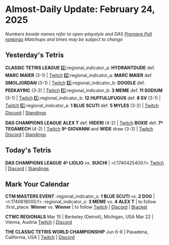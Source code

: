 # Almost-Daily Update: February 24, 2025
*Numbers beside names refer to open-playstyle and DAS [Premiere Poll rankings](https://docs.google.com/document/d/1ddYqLQp5AIR3b6RwN9SxUg1Qr8MOmR-SgrhLkjXcQxY/edit?tab=t.0)*
*Matchups and times may be subject to change*

## Yesterday's Tetris
**CLASSIC TETRIS LEAGUE**
:two::regional_indicator_a:  **HYDRANTDUDE** def. **MARC MAIER** (3-1)  |  [Twitch](https://www.twitch.tv/videos/2389262875?t=00h11m40s)
:two::regional_indicator_a:  **MARC MAIER** def. **SMOLJORDAN** (3-1)  |  [Twitch](https://www.twitch.tv/videos/2389262875?t=00h48m46s)
:two::regional_indicator_b:  **DOODLE** def. **PEEKAYRIC** (3-2)  |  [Twitch](https://www.twitch.tv/videos/2389262875?t=01h31m47s)
:one::regional_indicator_b:  **3 MEME** def. **11 SODIUM** (3-1)  |  [Twitch](https://www.twitch.tv/videos/2389550874?t=00h20m46s)
:one::regional_indicator_b:  **12 HUFFULUFUGUS** def. **8 SV** (3-1)  |  [Twitch](https://www.twitch.tv/videos/2389550874?t=01h07m35s)
:one::regional_indicator_a:  **1 BLUE SCUTI** def. **5 MYLES** (3-2)  |  [Twitch](https://www.twitch.tv/videos/2389550874?t=01h36m56s)
[Discord](https://tinyurl.com/classictetrisleague)  |  [Standings](https://ctlscoreboard.herokuapp.com)

**DAS CHAMPIONS LEAGUE**
**ALEX T** def. **HIDERI** (4-2)  |  [Twitch](https://www.twitch.tv/videos/2389315713?t=00h03m59s)
**BOXIE** def. **7ᴰ TEGAMECH** (4-2)  |  [Twitch](https://www.twitch.tv/videos/2389315713?t=01h06m35s)
**9ᴰ GIOVANNI** and **WIDE** draw (3-3)  |  [Twitch](https://www.twitch.tv/videos/2389315713?t=01h54m29s)
[Discord](https://tinyurl.com/dcltetris)  |  [Standings](https://docs.google.com/spreadsheets/d/1nEN0MAbueG36UDkpfUsPZEmAMuKif6IcLAmJ8iZhCe8/edit?gid=810776162#gid=810776162)

## Today's Tetris
**DAS CHAMPIONS LEAGUE**
**4ᴰ LIOLIO** vs. **SUICHI**  |  <t:1740425400:f>
[Twitch](https://twitch.tv/dastetris)  |  [Discord](https://tinyurl.com/dcltetris)  |  [Standings](https://docs.google.com/spreadsheets/d/1nEN0MAbueG36UDkpfUsPZEmAMuKif6IcLAmJ8iZhCe8/edit?gid=810776162#gid=810776162)

## Mark Your Calendar
**CTM MASTERS EVENT**
:regional_indicator_s:  **1 BLUE SCUTI** vs. **2 DOG**  |  <t:1740618000:f>
:regional_indicator_s:  **3 MEME** vs. **4 ALEX T**  |  to follow
:first_place:  **Winner** vs. **Winner**  |  to follow
[Twitch](https://twitch.tv/monthlytetris)  |  [Discord](https://go.ctm.gg/event/ctm-february-2025/masters-event/)  |  [Bracket](https://go.ctm.gg/event/ctm-february-2025/masters-event/)

**CTWC REGIONALS**
Mar 15  |  Berkeley (Detroit), Michigan, USA
Mar 22  |  Vienna, Austria
[Twitch](https://www.twitch.tv/classictetris)  |  [Discord](https://tinyurl.com/ctwcdiscord)

**THE CLASSIC TETRIS WORLD CHAMPIONSHIP**
Jun 6-8  |  Pasadena, California, USA  |  [Twitch](https://www.twitch.tv/classictetris)  |  [Discord](https://tinyurl.com/ctwcdiscord)